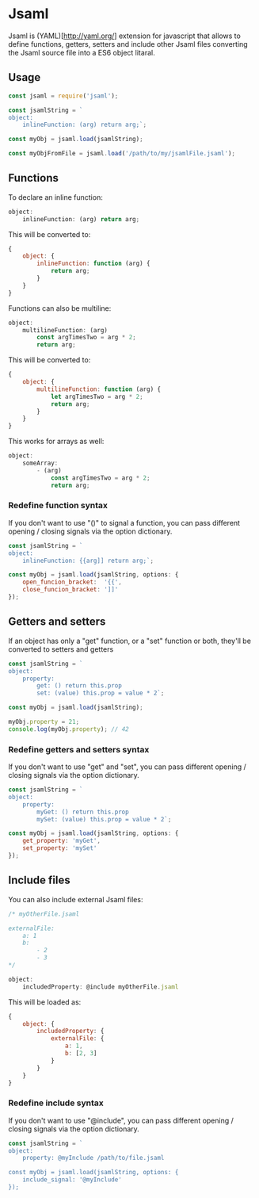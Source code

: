 # Jsaml

Jsaml is (YAML)[http://yaml.org/] extension for javascript that allows to define functions, getters, setters and include other Jsaml files converting the Jsaml source file into a ES6 object litaral.

## Usage

```javascript
const jsaml = require('jsaml');

const jsamlString = `
object:
    inlineFunction: (arg) return arg;`;

const myObj = jsaml.load(jsamlString);

const myObjFromFile = jsaml.load('/path/to/my/jsamlFile.jsaml');
```

## Functions

To declare an inline function:

```javascript
object:
    inlineFunction: (arg) return arg;
```

This will be converted to:

```javascript
{
    object: {
        inlineFunction: function (arg) {
            return arg;
        }
    }
}
```

Functions can also be multiline:

```javascript
object:
    multilineFunction: (arg)
        const argTimesTwo = arg * 2;
        return arg;
```

This will be converted to:

```javascript
{
    object: {
        multilineFunction: function (arg) {
            let argTimesTwo = arg * 2;
            return arg;
        }
    }
}
```

This works for arrays as well:

```javascript
object:
    someArray:
        - (arg)
            const argTimesTwo = arg * 2;
            return arg;
```

### Redefine function syntax

If you don't want to use "()" to signal a function, you can pass different opening / closing signals via the option dictionary.


```javascript
const jsamlString = `
object:
    inlineFunction: {{arg]] return arg;`;

const myObj = jsaml.load(jsamlString, options: {
    open_funcion_bracket:  '{{',
    close_funcion_bracket: ']]'    
});
```
## Getters and setters

If an object has only a "get" function, or a "set" function or both, they'll be converted to setters and getters

```javascript
const jsamlString = `
object:
    property:
        get: () return this.prop
        set: (value) this.prop = value * 2`;

const myObj = jsaml.load(jsamlString);

myObj.property = 21;
console.log(myObj.property); // 42
```

### Redefine getters and setters syntax

If you don't want to use "get" and "set", you can pass different opening / closing signals via the option dictionary.

```javascript
const jsamlString = `
object:
    property:
        myGet: () return this.prop
        mySet: (value) this.prop = value * 2`;

const myObj = jsaml.load(jsamlString, options: {
    get_property: 'myGet',
    set_property: 'mySet'
});
```

## Include files

You can also include external Jsaml files:

```javascript
/* myOtherFile.jsaml

externalFile:
    a: 1
    b:
        - 2
        - 3
*/

object:
    includedProperty: @include myOtherFile.jsaml

```

This will be loaded as:

```javascript
{
    object: {
        includedProperty: {
            externalFile: {
                a: 1,
                b: [2, 3]
            }
        }
    }
}
```

### Redefine include syntax

If you don't want to use "@include", you can pass different opening / closing signals via the option dictionary.

```javascript
const jsamlString = `
object:
    property: @myInclude /path/to/file.jsaml

const myObj = jsaml.load(jsamlString, options: {
    include_signal: '@myInclude'
});
```
